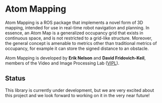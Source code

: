 # Atom Mapping
Atom Mapping is a ROS package that implements a novel form of 3D mapping, intended for use in real-time robot navigation and planning. In essence, an Atom Map is a generalized occupancy grid that exists in continuous space, and is not restricted to a grid-like structure. Moreover, the general concept is amenable to metrics other than traditional metrics of occupancy, for example it can store the signed distance to an obstacle.

Atom Mapping is developed by **Erik Nelson** and **David Fridovich-Keil**, members of the Video and Image Processing Lab ([VIPL](http://www-video.eecs.berkeley.edu)).

## Status
This library is currently under development, but we are very excited about this project and we look forward to working on it in the very near future!

